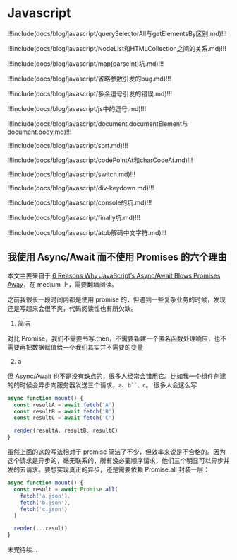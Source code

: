 # Javascript

<!-- prettier-ignore-start -->
!!!include(docs/blog/javascript/querySelectorAll与getElementsBy区别.md)!!!

!!!include(docs/blog/javascript/NodeList和HTMLCollection之间的关系.md)!!!

!!!include(docs/blog/javascript/map(parseInt)坑.md)!!!

!!!include(docs/blog/javascript/省略参数引发的bug.md)!!!

!!!include(docs/blog/javascript/多余逗号引发的错误.md)!!!

!!!include(docs/blog/javascript/js中的逗号.md)!!!

!!!include(docs/blog/javascript/document.documentElement与document.body.md)!!!

!!!include(docs/blog/javascript/sort.md)!!!

!!!include(docs/blog/javascript/codePointAt和charCodeAt.md)!!!

!!!include(docs/blog/javascript/switch.md)!!!

!!!include(docs/blog/javascript/div-keydown.md)!!!

!!!include(docs/blog/javascript/console的坑.md)!!!

!!!include(docs/blog/javascript/finally坑.md)!!!

!!!include(docs/blog/javascript/atob解码中文字符.md)!!!

<!-- prettier-ignore-end -->

## 我使用 Async/Await 而不使用 Promises 的六个理由

本文主要来自于 [6 Reasons Why JavaScript’s Async/Await Blows Promises Away](https://hackernoon.com/6-reasons-why-javascripts-async-await-blows-promises-away-tutorial-c7ec10518dd9)，在 medium 上，需要翻墙阅读。

之前我很长一段时间内都是使用 promise 的，但遇到一些复杂业务的时候，发现还是写起来会很不爽，代码阅读性也有所欠缺。

1. 简洁

对比 Promise，我们不需要书写.then，不需要新建一个匿名函数处理响应，也不需要再把数据赋值给一个我们其实并不需要的变量

2. a

但 Async/Await 也不是没有缺点的，很多人经常会错用它。比如我一个组件创建的的时候会异步向服务器发送三个请求，`a`、` b``、c `。
很多人会这么写

```js
async function mount() {
  const resultA = await fetch('A')
  const resultB = await fetch('B')
  const resultC = await fetch('C')

  render(resultA, resultB, resultC)
}
```

虽然上面的这段写法相对于 promise 简洁了不少，但效率来说是不合格的。因为这个请求是异步的，毫无联系的，所有没必要顺序请求，他们三个明显可以异步并发的去请求。要想实现真正的异步，还是需要依赖 Promise.all 封装一层：

```js
async function mount() {
  const result = await Promise.all(
    fetch('a.json'),
    fetch('b.json'),
    fetch('c.json')
  )

  render(...result)
}
```

未完待续...
